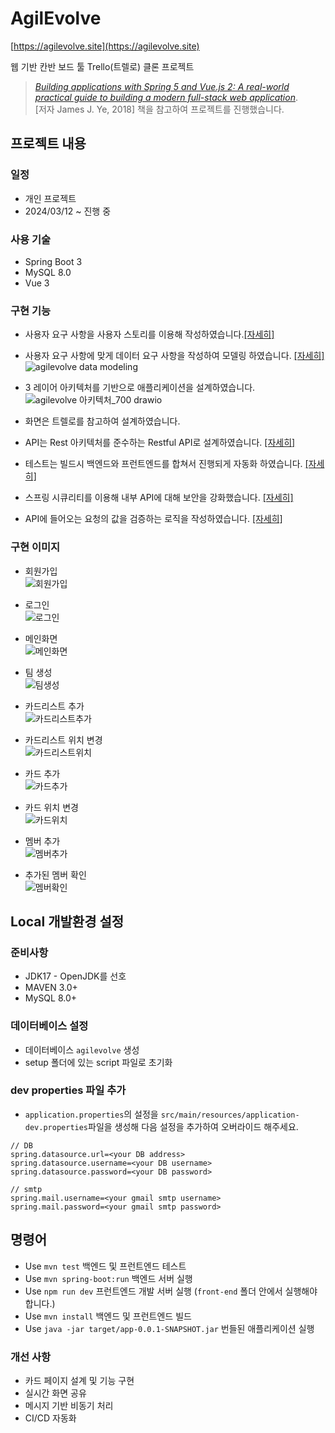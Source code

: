 # AgilEvolve

[https://agilevolve.site](https://agilevolve.site)

웹 기반 칸반 보드 툴 Trello(트렐로) 클론 프로젝트
> [_Building applications with Spring 5 and Vue.js 2: A real-world practical guide to building a modern full-stack web application_](https://www.amazon.com/Building-applications-Spring-5-0-Vue-js-ebook/dp/B079X1VTST).  
> [저자 James J. Ye, 2018] 책을 참고하여 프로젝트를 진행했습니다.

## 프로젝트 내용

### 일정

- 개인 프로젝트
- 2024/03/12 ~ 진행 중

### 사용 기술

- Spring Boot 3
- MySQL 8.0
- Vue 3

### 구현 기능
- 사용자 요구 사항을 사용자 스토리를 이용해 작성하였습니다.[[자세히]](https://blog.naver.com/kimeunje320/223389396838)  
- 사용자 요구 사항에 맞게 데이터 요구 사항을 작성하여 모델링 하였습니다. [[자세히]](https://blog.naver.com/kimeunje320/223387122937)  
![agilevolve data modeling](https://github.com/kimeunje/AgilEvolve/assets/143335772/735bf090-dffd-4630-b0e2-824539d6f515)  

- 3 레이어 아키텍처를 기반으로 애플리케이션을 설계하였습니다.
![agilevolve 아키텍처_700 drawio](https://github.com/kimeunje/AgilEvolve/assets/143335772/8f8f1244-150a-4d4e-86ce-9cc4e905a7c2)  
- 화면은 트렐로를 참고하여 설계하였습니다.
- API는 Rest 아키텍처를 준수하는 Restful API로 설계하였습니다. [[자세히]](https://blog.naver.com/kimeunje320/223406887324)
- 테스트는 빌드시 백엔드와 프런트엔드를 합쳐서 진행되게 자동화 하였습니다. [[자세히]](https://blog.naver.com/kimeunje320/223387119076)
- 스프링 시큐리티를 이용해 내부 API에 대해 보안을 강화했습니다. [[자세히]](https://blog.naver.com/kimeunje320/223391759916)  
- API에 들어오는 요청의 값을 검증하는 로직을 작성하였습니다. [[자세히]](https://blog.naver.com/kimeunje320/223389550943)  

### 구현 이미지

- 회원가입  
![회원가입](https://github.com/kimeunje/AgilEvolve/assets/143335772/58910912-f1f0-4b2c-b69e-a0737f6adf1a)

- 로그인  
![로그인](https://github.com/kimeunje/AgilEvolve/assets/143335772/c62e5df3-f095-4e8c-b342-25afd8cacee8)

- 메인화면  
![메인화면](https://github.com/kimeunje/AgilEvolve/assets/143335772/3a4dae40-df52-41a5-8cc7-622cd7fb8e95)

- 팀 생성  
![팀생성](https://github.com/kimeunje/AgilEvolve/assets/143335772/907fc5f5-b8b4-4abc-8446-1a8bd4c44228)

- 카드리스트 추가  
![카드리스트추가](https://github.com/kimeunje/AgilEvolve/assets/143335772/a2833fb8-ebab-4a95-be92-bc5c94eda9cb)

- 카드리스트 위치 변경  
![카드리스트위치](https://github.com/kimeunje/AgilEvolve/assets/143335772/d0fbe863-f751-4958-bd64-a57536ae4807)

- 카드 추가  
![카드추가](https://github.com/kimeunje/AgilEvolve/assets/143335772/9a78eb98-889b-4d74-a46c-7cc9b3ab5501)

- 카드 위치 변경  
![카드위치](https://github.com/kimeunje/AgilEvolve/assets/143335772/0d26566b-f0d0-45f0-af97-1a180a8f018d)

- 멤버 추가  
![멤버추가](https://github.com/kimeunje/AgilEvolve/assets/143335772/9a76e92e-b5af-4c7c-b05b-822ffe7abd47)

- 추가된 멤버 확인  
![멤버확인](https://github.com/kimeunje/AgilEvolve/assets/143335772/7b86ed55-6954-40c9-aba0-827678851186)

## Local 개발환경 설정

### 준비사항

- JDK17 - OpenJDK를 선호
- MAVEN 3.0+
- MySQL 8.0+

### 데이터베이스 설정

- 데이터베이스 `agilevolve` 생성
- setup 폴더에 있는 script 파일로 초기화

### dev properties 파일 추가

- `application.properties`의 설정을 `src/main/resources/application-dev.properties`파일을 생성해 다음 설정을 추가하여 오버라이드 해주세요.

```properties
// DB
spring.datasource.url=<your DB address>
spring.datasource.username=<your DB username>
spring.datasource.password=<your DB password>

// smtp
spring.mail.username=<your gmail smtp username>
spring.mail.password=<your gmail smtp password>
```

## 명령어

- Use `mvn test` 백엔드 및 프런트엔드 테스트
- Use `mvn spring-boot:run` 백엔드 서버 실행
- Use `npm run dev` 프런트엔드 개발 서버 실행 (`front-end` 폴더 안에서 실행해야 합니다.)
- Use `mvn install` 백엔드 및 프런트엔드 빌드
- Use `java -jar target/app-0.0.1-SNAPSHOT.jar` 번들된 애플리케이션 실행

### 개선 사항
- 카드 페이지 설계 및 기능 구현
- 실시간 화면 공유
- 메시지 기반 비동기 처리
- CI/CD 자동화
